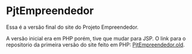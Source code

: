 # PjtEmpreendedor

Essa é a versão final do site do Projeto Empreendedor.

A versão inicial era em PHP porém, tive que mudar para JSP.
O link para o repositorio da primeira versão do site feito em PHP:
[PjtEmpreendedor.old](PjtEmpreendedor.old).
